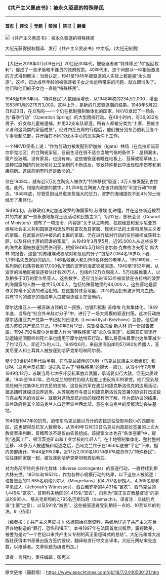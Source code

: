 ### 《共产主义黑皮书》：被永久驱逐的特殊移民

---

#### [首页](../../../..?n10530121) &nbsp;|&nbsp; [评论](../../../../../epoch-comment?n10530121) &nbsp;|&nbsp; [专题](../../../../../epoch-special?n10530121) &nbsp;|&nbsp; [禁闻](../../../../../epoch-news?n10530121) &nbsp;|&nbsp; [禁书](../../../../../books?n10530121) &nbsp;|&nbsp; [翻墙](https://github.com/gfw-breaker/nogfw/blob/master/README.md?n10530121)


<div><img alt="《共产主义黑皮书》：被永久驱逐的特殊移民" class="attachment-djy_600_400 size-djy_600_400 wp-post-image" src="https://i.epochtimes.com/assets/uploads/2017/12/dcbb5ad1ea37934a168afd29d68d142e-600x400.jpg"/>
<div class="caption">
 <p>
  大纪元获得授权翻译、发行《共产主义黑皮书》中文版。（大纪元制图）
 </p>
</div></div><hr/><div class="post_content" id="artbody" itemprop="articleBody">
 <!-- article content begin -->
 <p>
  【大纪元2018年07月09日讯】20世纪30年代，被驱逐者和“特殊移民”的“返回权利”，促成了一些矛盾和不连贯的政府政策。40年代末，这个问题以一种相当激进的方式得到解决：当局认定，1941至1945年被驱逐的人实际上都是被“永久驱逐”。这样，已达成年年龄的被驱逐者子女之命运所带来的问题，就立即消失了。他们和他们的子女也一直是“特殊移民”。
 </p>
 <p>
  1948至1953年间，“特殊移民”人数继续增长，从1948年初的234万2,000，增至1953年1月的275万3,000。这种上升，是新的几波驱逐潮的结果。1948年5月22日和23日，在立陶宛──一个仍在抵制强制集体化的国家，NKVD发起了一场名为“春季行动”（Operation Spring）的大型围捕行动。在48小时内，有36,932名男子、妇女和儿童被逮捕，并用32支车队驱逐。所有人都被分类为“土匪、民族主义者和这两类的家庭成员”。经过四至五周的行程后，他们被分到东西伯利亚各个军事管制总部，并开始在不同的伐木中心的恶劣条件下工作。
 </p>
 <p>
  一个NKVD便条上说：“作为劳动力被发配到伊加拉（Igara）林场（在克拉斯诺亚尔斯克地区）的立陶宛家庭，目前生活在很不适合当地气候的条件下：屋顶漏水，窗户没玻璃，没有家具，也没有床。这些被驱逐者睡在地板上、苔藓或稻草床上。这种过度拥挤的状况和对卫生条例的不断违反，导致特殊移民中出现斑疹伤寒和痢疾病例。这些病例有时还是致命的。”
 </p>
 <p>
  仅在1948年，就有近5万名立陶宛人被作为“特殊移民”驱逐；3万人被发配到古拉格。此外，根据内政部的数字，21,259名立陶宛人在该共和国的“平定行动”中被杀。1948年底，尽管受到当局愈来愈强大的压力，波罗的海诸国仅不到4%的土地经历了集体化。
 </p>
 <p>
  1949年初，苏联政府决定加速波罗的海国家的
  <ok href="https://www.epochtimes.com/gb/tag/%E8%8B%8F%E7%BB%B4%E5%9F%83.html">
   苏维埃
  </ok>
  化进程，并在这些新近被吞并的共和国“一劳永逸地根除土匪活动和民族主义”。1月12日，部长会议（Council of Ministers）颁布了一项法令，内容是“关于从立陶宛、拉脱维亚和爱沙尼亚苏维埃社会主义共和国驱逐和流放所有富农及其家属、现状非法的土匪和民族主义者的家属、在武装对抗中被杀的土匪的家属、仍在进行敌对行动的任何被捕或获释土匪，以及任何土匪的同谋的家属”。从1949年3月至5月，近95,000人从这些波罗的海共和国被放逐到西伯利亚。根据1949年5月18日谢尔盖‧克鲁格洛夫写给
  <ok href="https://www.epochtimes.com/gb/tag/%E6%96%AF%E5%A4%A7%E6%9E%97.html">
   斯大林
  </ok>
  的报告，这些“对苏维埃政权敌对和危险的分子”包括27,084名16岁以下者、1,785名失去家庭的幼儿、146名残疾人和2,850名体弱的老年人。1951年9月，一系列新的扫荡导致另17,000名所谓的波罗的海富农被驱逐。1940至1953年间，从波罗的海地区被驱逐者估计有20万人，包括约12万立陶宛人、5万拉脱维亚人，以及稍多于3万的爱沙尼亚人。这些数字，还应当加进1953年被监禁在古拉格的波罗的海国家的人数──总共75,000人，包括特殊营地里的44,000人。这些营地是留作关押毫不妥协的政治犯的。在这些特殊营地里，20%的囚犯有波罗的海血统。共有10%的波罗的海成年人口被驱逐或关在营地内。
 </p>
 <p>
  摩尔达维亚人──被苏联占领的又一民族，也强烈抵制
  <ok href="https://www.epochtimes.com/gb/tag/%E8%8B%8F%E7%BB%B4%E5%9F%83.html">
   苏维埃
  </ok>
  化和集体化。1949年底，当局在“社会外来敌对分子”中，进行了一场大规模的驱逐扫荡。这次行动由摩尔达维亚共产党第一书记勃列日涅夫（Leonid Ilych Brezhnev）监督。他后来成为苏联共产党总书记。1950年2月17日，克鲁格洛夫给
  <ok href="https://www.epochtimes.com/gb/tag/%E6%96%AF%E5%A4%A7%E6%9E%97.html">
   斯大林
  </ok>
  的一份报告披露，有94,792名摩尔达维亚人作为“特殊移民”被“永久性驱逐”。如果其它驱逐行动运输期间那样的死亡率也适用于摩尔达维亚行动，那么将意味着摩尔达维亚减少了约12万人，即近7%的人口。1949年6月，来自黑海沿岸的57,680名希腊人、亚美尼亚人和土耳其人被放逐到哈萨克斯坦和阿尔泰。
 </p>
 <p>
  整个20世纪40年代后半期，在乌克兰被俘的OUN（乌克兰民族主义者组织）和UPA（乌克兰反抗军）游击队员占了“特殊移民”的很大一部分。从1944年7月至1949年12月，苏联当局七次呼吁反抗军放弃武器，承诺要实行大赦，但无实质效果。1945至1947年，西乌克兰的农村仍很大程度上由反抗军所掌控。他们受到敌视任何形式集体化的农民的支持。这些反抗军在波兰和捷克斯洛伐克的边境活动，被追捕时就越过边界逃离。从苏联政府与波兰和捷克斯洛伐克签署的协调打击这些乌克兰帮派的协议中，就能对这场反抗运动的规模有所了解。作为该协议的结果，波兰政府将其全部乌克兰人口迁至波兰西北部，意在令乌克兰的反叛活动丧失基地。
 </p>
 <p>
  1946至1947年的饥荒，迫使东乌克兰数以万计的农民逃往受影响较小的西部地区，这也使得反抗军人数增多。从1949年12月30日乌克兰内政部长签署的上次大赦提案来判断，反叛帮派不是仅由农民组成。该提案文本也在“各类盗匪”中，提到“逃离工厂、顿涅茨克矿山和工业学校的年轻人”。在土地强制集体化、整村整村迁移、30多万人被逮捕和驱逐之后，西乌克兰终于在1950年底被“平定”下来。据内务部统计，1944至1952年，近17万2,000名OUN和UPA成员作为“特殊移民”，往往连同家属一起，被放逐到哈萨克斯坦和西伯利亚。
 </p>
 <p>
  对内务部所称的多样化群体（diverse contingents）的驱逐行动，一直持续到斯大林去世。1951年和1952年，作为各种小规模行动的结果，以下这些人被驱逐：格鲁吉亚的11,685名明格列尔人（Mingrelians）和4,707名伊朗人、4,365名耶和华见证人（Jehovah’s Witnesses）、西白俄罗斯的4,431名“富农”、西乌克兰的1,445名“富农”、普斯科夫地区的1,415名“富农”、自称为“真正东正教基督徒”的宗派的995人、塔吉克斯坦的2,795名巴斯玛奇（basmachis，译者注：乌兹别克语“土匪”之意），以及591名“游民”。这些被驱逐者受到稍轻一点的、10至12年的判决。#（待续）
 </p>
 <p>
  （编者按：《
  <ok href="https://www.epochtimes.com/gb/tag/%E5%85%B1%E4%BA%A7%E4%B8%BB%E4%B9%89%E9%BB%91%E7%9A%AE%E4%B9%A6.html">
   共产主义黑皮书
  </ok>
  》依据原始档案资料，系统地详述了共产主义在世界各地制造的“罪行、恐怖和镇压”。本书1997年在法国首度出版后，震撼欧美，被誉为是对“一个世纪以来共产主义专制的真正里程碑式的总结”。大纪元和博大出版社获得本书原著出版方签约授权，翻译和发行中文全译本。大纪元网站率先连载，以飨读者。文章标题为编者所加。）
 </p>
 <p>
  译者：言纯均，责任编辑：张宪义
 </p>
 <!-- article content end -->
 <div id="below_article_ad">
 </div>
</div>


---

原文链接（需翻墙）：https://www.epochtimes.com/gb/18/7/2/n10530121.htm